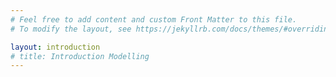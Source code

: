 ```yaml
---
# Feel free to add content and custom Front Matter to this file.
# To modify the layout, see https://jekyllrb.com/docs/themes/#overriding-theme-defaults

layout: introduction
# title: Introduction Modelling
---
```

